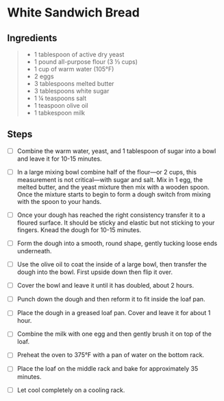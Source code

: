 # White Sandwich Bread

## Ingredients
> - 1 tablespoon of active dry yeast
> - 1 pound all-purpose flour (3 ⅓ cups)
> - 1 cup of warm water (105°F)
> - 2 eggs
> - 3 tablespoons melted butter
> - 3 tablespoons white sugar
> - 1 ¼ teaspoons salt
> - 1 teaspoon olive oil
> - 1 tabkespoon milk

## Steps
- [ ] Combine the warm water, yeast, and 1 tablespoon of sugar into a bowl and leave it for 10-15 minutes.


- [ ] In a large mixing bowl combine half of the flour—or 2 cups, this measurement is not critical—with sugar and salt. Mix in 1 egg, the melted butter, and the yeast mixture then mix with a wooden spoon. Once the mixture starts to begin to form a dough switch from mixing with the spoon to your hands.


- [ ] Once your dough has reached the right consistency transfer it to a floured surface. It should be sticky and elastic but not sticking to your fingers. Knead the dough for 10-15 minutes.


- [ ] Form the dough into a smooth, round shape, gently tucking loose ends underneath. 


- [ ] Use the olive oil to coat the inside of a large bowl, then transfer the dough into the bowl. First upside down then flip it over.


- [ ] Cover the bowl and leave it until it has doubled, about 2 hours.


- [ ] Punch down the dough and then reform it to fit inside the loaf pan.


- [ ] Place the dough in a greased loaf pan. Cover and leave it for about 1 hour.


- [ ] Combine the milk with one egg and then gently brush it on top of the loaf.


- [ ] Preheat the oven to 375°F with a pan of water on the bottom rack.


- [ ] Place the loaf on the middle rack and bake for approximately 35 minutes.


- [ ] Let cool completely on a cooling rack.